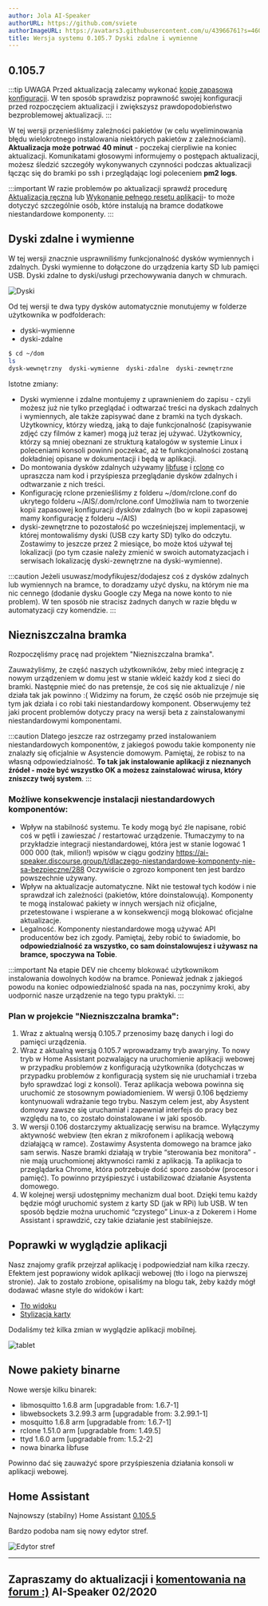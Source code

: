 ```yaml
---
author: Jola AI-Speaker
authorURL: https://github.com/sviete
authorImageURL: https://avatars3.githubusercontent.com/u/43966761?s=460&v=4
title: Wersja systemu 0.105.7 Dyski zdalne i wymienne
---
```



##  0.105.7
:::tip
UWAGA Przed aktualizacją zalecamy wykonać [kopię zapasową konfiguracji](/docs/en/ais_bramka_configuration_software.html#kopia-zapasowa-konfiguracji). W ten sposób sprawdzisz poprawność swojej konfiguracji przed rozpoczęciem aktualizacji i zwiększysz prawdopodobieństwo bezproblemowej aktualizacji.
:::

W tej wersji przenieśliśmy zależności pakietów (w celu wyeliminowania błędu wielokrotnego instalowania niektórych pakietów z zależnościami). **Aktualizacja może potrwać 40 minut** - poczekaj cierpliwie na koniec aktualizacji. Komunikatami głosowymi informujemy o postępach aktualizacji, możesz śledzić szczegóły wykonywanych czynności podczas aktualizacji łącząc się do bramki po ssh i przeglądając logi poleceniem **pm2 logs**.

:::important
W razie problemów po aktualizacji sprawdź procedurę [Aktualizacja ręczna](/docs/en/ais_bramka_update_manual) lub [Wykonanie pełnego resetu aplikacji](/docs/en/ais_bramka_reset_ais_step_by_step)- to może dotyczyć szczególnie osób, które instalują na bramce dodatkowe niestandardowe komponenty.
:::

## Dyski zdalne i wymienne

W tej wersji znacznie usprawniliśmy funkcjonalność dysków wymiennych i zdalnych.
Dyski wymienne to dołączone do urządzenia karty SD lub pamięci USB.
Dyski zdalne to dyski/usługi przechowywania danych w chmurach.

![Dyski](/img/en/frontend/drives_all.png)

Od tej wersji te dwa typy dysków automatycznie monutujemy w folderze użytkownika w podfolderach:

- dyski-wymienne
- dyski-zdalne

``` bash
$ cd ~/dom
ls
dysk-wewnętrzny  dyski-wymienne  dyski-zdalne  dyski-zewnętrzne
```

Istotne zmiany:
- Dyski wymienne i zdalne montujemy z uprawnieniem do zapisu - czyli możesz już nie tylko przeglądać i odtwarzać treści na dyskach zdalnych i wymiennych, ale także zapisywać dane z bramki na tych dyskach. Użytkownicy, którzy wiedzą, jaką to daje funkcjonalność (zapisywanie zdjęć czy filmów z kamer) mogą już teraz jej używać. Użytkownicy, którzy są mniej obeznani ze strukturą katalogów w systemie Linux i poleceniami konsoli powinni poczekać, aż te funkcjonalności zostaną dokładniej opisane w dokumentacji i będą w aplikacji.
- Do montowania dysków zdalnych używamy [libfuse](https://pl.wikipedia.org/wiki/FUSE) i [rclone](https://rclone.org/) co upraszcza nam kod i przyśpiesza przeglądanie dysków zdalnych i odtwarzanie z nich treści.
- Konfigurację rclone przenieśliśmy z folderu ~/dom/rclone.conf do ukrytego folderu ~/AIS/.dom/rclone.conf Umożliwia nam to tworzenie kopii zapasowej konfiguracji dysków zdalnych (bo w kopii zapasowej mamy konfigurację z folderu ~/AIS)
- dyski-zewnętrzne to pozostałość po wcześniejszej implementacji, w której montowaliśmy dyski (USB czy karty SD) tylko do odczytu. Zostawimy to jeszcze przez 2 miesiące, bo może ktoś używał tej lokalizacji (po tym czasie należy zmienić w swoich automatyzacjach i serwisach lokalizację dyski-zewnętrzne na dyski-wymienne).

:::caution
Jeżeli usuwasz/modyfikujesz/dodajesz coś z dysków zdalnych lub wymiennych na bramce, to doradzamy użyć dysku, na którym nie ma nic cennego (dodanie dysku Google czy Mega na nowe konto to nie problem). W ten sposób nie stracisz żadnych danych w razie błędu w automatyzacji czy komendzie.
:::

## Niezniszczalna bramka

Rozpoczęliśmy pracę nad projektem "Niezniszczalna bramka".

Zauważyliśmy, że część naszych użytkowników, żeby mieć integrację z nowym urządzeniem w domu jest w stanie wkleić każdy kod z sieci do bramki.
Następnie mieć do nas pretensje, że coś się nie aktualizuje / nie działa tak jak powinno :(
Widzimy na forum, że część osób nie przejmuje się tym jak działa i co robi taki niestandardowy komponent. Obserwujemy też jaki procent problemów dotyczy pracy na wersji beta z zainstalowanymi niestandardowymi komponentami.

:::caution
Dlatego jeszcze raz ostrzegamy przed instalowaniem niestandardowych komponentów, z jakiegoś powodu takie komponenty nie znalazły się oficjalnie w Asystencie domowym. Pamiętaj, że robisz to na własną odpowiedzialność. **To tak jak instalowanie aplikacji z nieznanych źródeł - może być wszystko OK a możesz zainstalować wirusa, który zniszczy twój system**.
:::


###  Możliwe konsekwencje instalacji niestandardowych komponentów:

- Wpływ na stabilność systemu. Te kody mogą być źle napisane, robić coś w pętli i zawieszać / restartować urządzenie. Tłumaczymy to na przykładzie integracji niestandardowej, która jest w stanie logować 1 000 000 (tak, milion!) wpisów w ciągu godziny https://ai-speaker.discourse.group/t/dlaczego-niestandardowe-komponenty-nie-sa-bezpieczne/288 Oczywiście o zgrozo komponent ten jest bardzo powszechnie używany.
- Wpływ na aktualizacje automatyczne. Nikt nie testował tych kodów i nie sprawdzał ich zależności (pakietów, które doinstalowują). Komponenty te mogą instalować pakiety w innych wersjach niż oficjalne, przetestowane i wspierane a w konsekwencji mogą blokować oficjalne aktualizacje.
- Legalność. Komponenty niestandardowe mogą używać API producentów bez ich zgody. Pamiętaj, żeby robić to świadomie, bo **odpowiedzialność za wszystko, co sam doinstalowujesz i używasz na bramce, spoczywa na Tobie**.

:::important
Na etapie DEV nie chcemy blokować użytkownikom instalowania dowolnych kodów na bramce. Ponieważ jednak z jakiegoś powodu na koniec odpowiedzialność spada na nas, poczynimy kroki, aby uodpornić nasze urządzenie na tego typu praktyki.
:::

### Plan w projekcie "Niezniszczalna bramka":

1. Wraz z aktualną wersją 0.105.7 przenosimy bazę danych i logi do pamięci urządzenia.
2. Wraz z aktualną wersją 0.105.7 wprowadzamy tryb awaryjny. To nowy tryb w Home Assistant pozwalający na uruchomienie aplikacji webowej w przypadku problemów z konfiguracją użytkownika (dotychczas w przypadku problemów z konfiguracją system się nie uruchamiał i trzeba było sprawdzać logi z konsoli). Teraz aplikacja webowa powinna się uruchomić ze stosownym powiadomieniem. W wersji 0.106 będziemy kontynuowali wdrażanie tego trybu. Naszym celem jest, aby Asystent domowy zawsze się uruchamiał i zapewniał interfejs do pracy bez względu na to, co zostało doinstalowane i w jaki sposób.
3. W wersji 0.106 dostarczymy aktualizację serwisu na bramce. Wyłączymy aktywność webview (ten ekran z mikrofonem i aplikacją webową działającą w ramce). Zostawimy Asystenta domowego na bramce jako sam serwis. Nasze bramki działają w trybie “sterowania bez monitora” - nie mają uruchomionej aktywności ramki z aplikacją. Ta aplikacja to przeglądarka Chrome, która potrzebuje dość sporo zasobów (procesor i pamięć). To powinno przyśpieszyć i ustabilizować działanie Asystenta domowego.
4. W kolejnej wersji udostępnimy mechanizm dual boot. Dzięki temu każdy będzie mógł uruchomić system z karty SD (jak w RPi) lub USB. W ten sposób będzie można uruchomić “czystego” Linux-a z Dokerem i Home Assistant i sprawdzić, czy takie działanie jest stabilniejsze.


## Poprawki w wyglądzie aplikacji

Nasz znajomy grafik przejrzał aplikację i podpowiedział nam kilka rzeczy.
Efektem jest poprawiony widok aplikacji webowej (tło i logo na pierwszej stronie).
Jak to zostało zrobione, opisaliśmy na blogu tak, żeby każdy mógł dodawać własne style do widoków i kart:
- [Tło widoku](https://ai-speaker.discourse.group/t/wlasne-ladne-tlo-dla-widoku-w-aplikacji/265)
- [Stylizacja karty](https://ai-speaker.discourse.group/t/stylizacja-karty-w-aplikacji/273)

Dodaliśmy też kilka zmian w wyglądzie aplikacji mobilnej.

![tablet](/img/en/blog/202002/tablet.png)


## Nowe pakiety binarne

Nowe wersje kilku binarek:
- libmosquitto 1.6.8 arm [upgradable from: 1.6.7-1]
- libwebsockets 3.2.99.3 arm [upgradable from: 3.2.99.1-1]
- mosquitto 1.6.8 arm [upgradable from: 1.6.7-1]
- rclone 1.51.0 arm [upgradable from: 1.49.5]
- ttyd 1.6.0 arm [upgradable from: 1.5.2-2]
- nowa binarka libfuse

Powinno dać się zauważyć spore przyśpieszenia działania konsoli w aplikacji webowej.

## Home Assistant

Najnowszy (stabilny) Home Assistant <a href="https://www.home-assistant.io/blog/2020/02/05/release-105/" target="_blank">0.105.5</a>

Bardzo podoba nam się nowy edytor stref.

![Edytor stref](/img/en/bramka/presence_detection_13.png)


----
Zapraszamy do aktualizacji i [komentowania na forum :)](https://ai-speaker.discourse.group/)
AI-Speaker 02/2020
----
